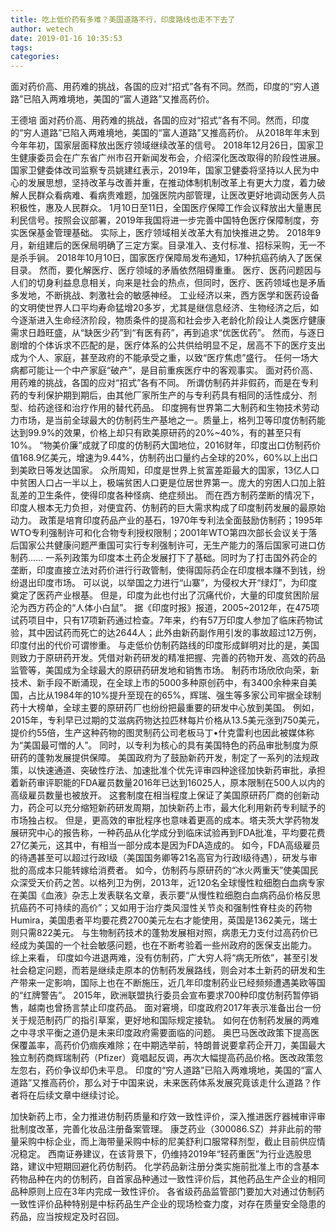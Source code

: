 ```yaml
---
title: 吃上低价药有多难？美国道路不行，印度路线也走不下去了
author: wetech
date: 2019-01-16 10:35:53
tags: 
categories: 
---
```

面对药价高、用药难的挑战，各国的应对“招式”各有不同。然而，印度的“穷人道路”已陷入两难境地，美国的“富人道路”又推高药价。
<!-- more -->
王德培 
面对药价高、用药难的挑战，各国的应对“招式”各有不同。然而，印度的“穷人道路”已陷入两难境地，美国的“富人道路”又推高药价。
从2018年年末到今年年初，国家层面释放出医疗领域继续改革的信号。
2018年12月26日，国家卫生健康委员会在广东省广州市召开新闻发布会，介绍深化医改取得的阶段性进展。国家卫健委体改司监察专员姚建红表示，2019年，国家卫健委将坚持以人民为中心的发展思想，坚持改革与改善并重，在推动体制机制改革上有更大力度，着力破解人民群众看病难、看病贵难题，加强医院内部管理，让医改更好地调动医务人员积极性，惠及人民群众。
1月10日至11日，全国医疗保障工作会议释放出大量惠民利民信号。按照会议部署，2019年我国将进一步完善中国特色医疗保障制度，夯实医保基金管理基础。
实际上，医疗领域相关改革大有加快推进之势。
2018年9月，新组建后的医保局明确了三定方案。目录准入、支付标准、招标采购，无一不是杀手锏。
2018年10月10日，国家医疗保障局发布通知，17种抗癌药纳入了医保目录。
然而，要化解医疗、医疗领域的矛盾依然阻碍重重。
医疗、医药问题因与人们的切身利益息息相关，向来是社会的热点，但同时，医疗、医药领域也是矛盾多发地，不断挑战、刺激社会的敏感神经。
工业经济以来，西方医学和医药设备的文明使世界人口平均寿命猛增20多岁，尤其是继信息经济、生物经济之后，如今逐渐进入生命经济阶段，物质条件的提高和社会步入老龄化阶段让人类医疗健康需求日趋旺盛，从“缺医少药”到“有医有药”，再到追求“优医优药”。
然而，与逐日剧增的个体诉求不匹配的是，医疗体系的公共供给明显不足，居高不下的医疗支出成为个人、家庭，甚至政府的不能承受之重，以致“医疗焦虑”盛行。
任何一场大病都可能让一个中产家庭“破产”，是目前重疾医疗中的客观事实。
面对药价高、用药难的挑战，各国的应对“招式”各有不同。
所谓仿制药并非假药，而是在专利药的专利保护期到期后，由其他厂家所生产的与专利药具有相同的活性成分、剂型、给药途径和治疗作用的替代药品。
印度拥有世界第二大制药和生物技术劳动力市场，是当前全球最大的仿制药生产基地之一。质量上，格列卫等印度仿制药能达到99.9%的效果，价格上却只有欧美原研药的20%~40%，有的甚至只有10%。
“物美价廉”成就了印度的仿制药大国地位，2016财年，印度出口仿制药价值168.9亿美元，增速为9.44%，仿制药出口量约占全球的20%，60%以上出口到美欧日等发达国家。
众所周知，印度是世界上贫富差距最大的国家，13亿人口中贫困人口占一半以上，极端贫困人口更是位居世界第一。庞大的穷困人口加上脏乱差的卫生条件，使得印度各种怪病、绝症频出。
而在西方制药垄断的情况下，印度人根本无力负担，对便宜药、仿制药的巨大需求构成了印度制药发展的最原始动力。
政策是培育印度药品产业的基石，1970年专利法全面鼓励仿制药；1995年WTO专利强制许可和化合物专利授权限制；2001年WTO第四次部长会议关于落后国家公共健康问题严重国可实行专利强制许可，无生产能力的落后国家可进口仿制药……
一系列政策为印度本土药企发展打下了基础。同时为了打击国外药企的垄断，印度直接立法对药价进行行政管制，使得国际药企在印度根本赚不到钱，纷纷退出印度市场。
可以说，以举国之力进行“山寨”，为侵权大开“绿灯”，为印度奠定了医药产业根基。
但是，印度为此也付出了沉痛代价，大量的印度贫困阶层沦为西方药企的“人体小白鼠”。
据《印度时报》报道，2005~2012年，在475项试药项目中，只有17项新药通过检查。7年来，约有57万印度人参加了临床药物试验，其中因试药而死亡的达2644人；此外由新药副作用引发的事故超过12万例，印度付出的代价可谓惨重。
与走低价仿制药路线的印度形成鲜明对比的是，美国则致力于原研药开发。凭借对新药研发的精准把握、完善的药物开发、高效的药品监管等，美国成为全球最大的原研药研发地和销售市场。
制药市场欣欣向荣，新技术、新手段不断涌现，在全球上市的5000多种原创药中，有3400余种来自美国，占比从1984年的10%提升至现在的65%，辉瑞、强生等多家公司牢据全球制药十大榜单，全球主要的原研药厂也纷纷把最重要的研发中心放到美国。
例如，2015年，专利早已过期的艾滋病药物达拉匹林每片价格从13.5美元涨到750美元，提价约55倍，生产这种药物的图灵制药公司老板马丁•什克雷利也因此被媒体称为“美国最可憎的人”。
同时，以专利为核心的具有美国特色的药品审批制度为原研药的蓬勃发展提供保障。
美国政府为了鼓励新药开发，制定了一系列的法规政策，以快速通道、突破性疗法、加速批准个优先评审四种途径加快新药审批，承担着新药审评职能的FDA雇员数量2016年已达到16025人，原本限制在500人以内的高级雇员数量也被放开。
这套制度在相当程度上保证了美国原研药厂商的创新动力，药企可以充分缩短新药研发周期，加快新药上市，最大化利用新药专利赋予的市场独占权。
但是，更高效的审批程序也意味着更高的成本。塔夫茨大学药物发展研究中心的报告称，一种药品从化学成分到临床试验再到FDA批准，平均要花费27亿美元，这其中，有相当一部分成本是因为FDA造成的。
如今，FDA高级雇员的待遇甚至可以超过行政I级（美国国务卿等21名高官为行政I级待遇），研发与审批的高成本只能转嫁给消费者。
如今，仿制药与原研药的“冰火两重天”使美国民众深受天价药之苦。以格列卫为例，2013年，近120名全球慢性粒细胞白血病专家在美国《血液》杂志上发表联名文章，表示要“从慢性粒细胞白血病药品价格反思抗癌药不可持续的高价”；又如用于治疗类风湿性关节炎和强制性脊柱炎的药物Humira，美国患者平均要花费2700美元左右才能使用，英国是1362美元，瑞士则只需822美元。
与生物制药技术的蓬勃发展相对照，病患无力支付过高药价已经成为美国的一个社会敏感问题，也在不断考验着一些州政府的医保支出能力。
综上来看，
印度如今进退两难，没有仿制药，广大穷人将“病无所依”，甚至引发社会稳定问题，而若是继续走原本的仿制药发展路线，则会对本土新药的研发和生产带来一定影响，国际上也在不断施压，近几年印度制药业已经频频遭遇美欧等国的“红牌警告”。
2015年，欧洲联盟执行委员会宣布要求700种印度仿制药暂停销售，越南也曾扬言禁止印度药品。
面对窘境，印度政府2017年表示准备出台一份关于规范制药厂的指引草案，更好地和国际规定接轨。
如何在仿制药发展的两难之中寻求平衡之道仍是未来印度政府需要面临的问题。
奥巴马医改政策下提高医保覆盖率，高药价仍痼疾难除；在中期选举前，特朗普说要拿药企开刀，美国最大独立制药商辉瑞制药（Pfizer）竟唱起反调，再次大幅提高药品价格。医改政策忽左忽右，药价争议却仍未平息。
印度的“穷人道路”已陷入两难境地，美国的“富人道路”又推高药价，那么对于中国来说，未来医药体系发展究竟该走什么道路？作者将在后续文章中继续讨论。
 
 
加快新药上市，全力推进仿制药质量和疗效一致性评价，深入推进医疗器械审评审批制度改革，完善化妆品注册备案管理。
康芝药业（300086.SZ）并非此前的带量采购中标企业，而上海带量采购中标的尼美舒利口服常释剂型，截止目前供应情况稳定。
西南证券建议，在该背景下，仍维持2019年“轻药重医”为行业选股思路，建议中短期回避化药仿制药。
化学药品新注册分类实施前批准上市的含基本药物品种在内的仿制药，自首家品种通过一致性评价后，其他药品生产企业的相同品种原则上应在3年内完成一致性评价。
各省级药品监管部门要加大对通过仿制药一致性评价品种特别是中标药品生产企业的现场检查力度，对存在质量安全隐患的药品，应当按规定及时召回。
